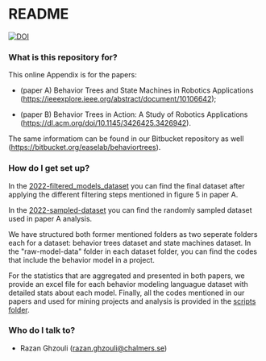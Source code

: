 # README #



[![DOI](https://zenodo.org/badge/296105377.svg)](https://zenodo.org/badge/latestdoi/296105377)


### What is this repository for? ###

This online Appendix is for the papers:

- (paper A) Behavior Trees and State Machines in Robotics Applications (https://ieeexplore.ieee.org/abstract/document/10106642);

- (paper B) Behavior Trees in Action: A Study of Robotics Applications (https://dl.acm.org/doi/10.1145/3426425.3426942).

The same informatiom can be found in our Bitbucket repository as well (https://bitbucket.org/easelab/behaviortrees).

### How do I get set up? ###
In the [2022-filtered_models_dataset](2022-filtered_models_dataset) you can find the final dataset after applying the different filtering steps mentioned in figure 5 in paper A. 

In the [2022-sampled-dataset](2022-sampled-dataset) you can find the randomly sampled dataset used in paper A analysis.

We have structured both former mentioned folders as two seperate folders each for a dataset: behavior trees dataset and state machines dataset. In the "raw-model-data" folder in each dataset folder, you can find the codes that include the behavior model in a project. 

For the statistics that are aggregated and presented in both papers, we provide an excel file for each behavior modeling languague dataset with detailed stats about each model. Finally, all the codes mentioned in our papers and used for mining projects and analysis is provided in the [scripts folder](scripts).

### Who do I talk to? ###

* Razan Ghzouli (razan.ghzouli@chalmers.se)



